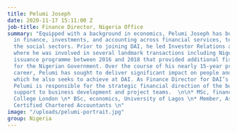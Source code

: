```yaml
---
title: Pelumi Joseph
date: 2020-11-17 15:11:00 Z
job-title: Finance Director, Nigeria Office
summary: "Equipped with a background in economics, Pelumi Joseph has built competencies
  in finance, investments, and accounting across financial services, telecoms, and
  the social sectors. Prior to joining DAI, he led Investor Relations at Africa Practice,
  where he was involved in several landmark transactions including Nigeria’s Eurobond
  issuance programme between 2016 and 2018 that provided additional fiscal headroom
  for the Nigerian Government. Over the course of his nearly 15-year professional
  career, Pelumi has sought to deliver significant impact on people and institutions,
  which he also seeks to achieve at DAI. As Finance Director for DAI’s Nigeria office,
  Pelumi is responsible for the strategic financial direction of the business and
  support to business development and project teams.  \n\n* MSc, finance, Imperial
  College London \n* BSc, economics, University of Lagos \n* Member, Association of
  Certified Chartered Accountants \n"
image: "/uploads/pelumi-portrait.jpg"
group: Nigeria
---
```


